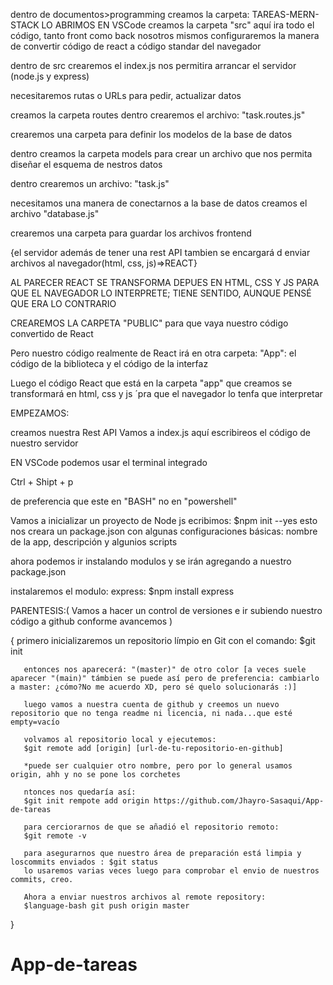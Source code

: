 dentro de documentos>programming
creamos la carpeta: TAREAS-MERN-STACK
LO ABRIMOS EN VSCode
creamos la carpeta "src"
aquí ira todo el código, tanto front como back
nosotros mismos configuraremos la manera de convertir código de react a código standar del navegador

dentro de src crearemos el index.js
nos permitira arrancar el servidor (node.js y express)

necesitaremos rutas o URLs para pedir, actualizar datos

creamos la carpeta routes
dentro crearemos el archivo: "task.routes.js"

crearemos una carpeta para definir los modelos de la base de datos

dentro creamos la carpeta models para crear un archivo que nos permita diseñar el esquema de nestros datos

dentro crearemos un archivo: "task.js"

necesitamos una manera de conectarnos a la base de datos
creamos el archivo "database.js"

crearemos una carpeta para guardar los archivos frontend

{el servidor además de tener una rest API tambien se encargará d enviar archivos al navegador(html, css, js)=>REACT}

AL PARECER REACT SE TRANSFORMA DEPUES EN HTML, CSS Y JS PARA QUE EL NAVEGADOR LO INTERPRETE; TIENE SENTIDO, AUNQUE PENSÉ QUE ERA LO CONTRARIO

 CREAREMOS LA CARPETA "PUBLIC" para que vaya nuestro código convertido de React

 Pero nuestro código realmente de React irá en otra carpeta: "App": el código de la biblioteca y el código de la interfaz

 Luego el código React que está en la carpeta "app" que creamos se transformará en html, css y js ´pra que el navegador lo tenfa que interpretar

  EMPEZAMOS:

  creamos nuestra Rest API
  Vamos a index.js
  aquí escribireos el código de nuestro servidor

  EN VSCode podemos usar el terminal integrado

  Ctrl + Shipt + p

  de preferencia que este en "BASH" no en "powershell"

  Vamos a inicializar un proyecto de Node js
  ecribimos:
  $npm init --yes
  esto nos creara un package.json con algunas configuraciones básicas:
   nombre de la app, descripción y algunios scripts

   ahora podemos ir instalando modulos 
   y se irán agregando a nuestro package.json

   instalaremos el modulo: express:
   $npm install express


   PARENTESIS:(
       Vamos a hacer un control de versiones e ir subiendo nuestro código a github conforme avancemos 
   )

   {
       primero inicializaremos un repositorio límpio en Git con el comando: $git init

       entonces nos aparecerá: "(master)" de otro color [a veces suele aparecer "(main)" támbien se puede así pero de preferencia: cambiarlo a master: ¿cómo?No me acuerdo XD, pero sé quelo solucionarás :)]

       luego vamos a nuestra cuenta de github y creemos un nuevo repositorio que no tenga readme ni licencia, ni nada...que esté empty=vacío

       volvamos al repositorio local y ejecutemos:
       $git remote add [origin] [url-de-tu-repositorio-en-github]

       *puede ser cualquier otro nombre, pero por lo general usamos origin, ahh y no se pone los corchetes

       ntonces nos quedaría así: 
       $git init rempote add origin https://github.com/Jhayro-Sasaqui/App-de-tareas

       para cerciorarnos de que se añadió el repositorio remoto: 
       $git remote -v

       para asegurarnos que nuestro área de preparación está limpia y loscommits enviados : $git status
       lo usaremos varias veces luego para comprobar el envio de nuestros commits, creo.

       Ahora a enviar nuestros archivos al remote repository:
       $language-bash git push origin master

   }





# App-de-tareas
